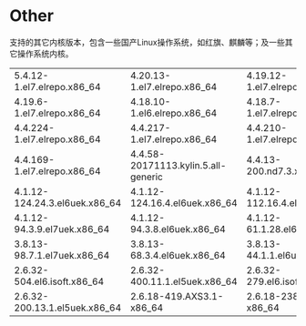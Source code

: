 # Other

支持的其它内核版本，包含一些国产Linux操作系统，如红旗、麒麟等；及一些其它操作系统内核。

|  |  |  |
| :--- | :--- | :--- |
| 5.4.12-1.el7.elrepo.x86\_64 | 4.20.13-1.el7.elrepo.x86\_64 | 4.19.12-1.el7.elrepo.x86\_64 |
| 4.19.6-1.el7.elrepo.x86\_64 | 4.18.10-1.el6.elrepo.x86\_64 | 4.18.7-1.el7.elrepo.x86\_64 |
| 4.4.224-1.el7.elrepo.x86\_64 | 4.4.217-1.el7.elrepo.x86\_64 | 4.4.210-1.el7.elrepo.x86\_64 |
| 4.4.169-1.el7.elrepo.x86\_64 | 4.4.58-20171113.kylin.5.all-generic | 4.4.13-200.nd7.3.x86\_64 |
| 4.1.12-124.24.3.el6uek.x86\_64 | 4.1.12-124.16.4.el6uek.x86\_64 | 4.1.12-112.16.4.el7uek.x86\_64 |
| 4.1.12-94.3.9.el7uek.x86\_64 | 4.1.12-94.3.8.el6uek.x86\_64 | 4.1.12-61.1.28.el6uek.x86\_64 |
| 3.8.13-98.7.1.el7uek.x86\_64 | 3.8.13-68.3.4.el6uek.x86\_64 | 3.8.13-44.1.1.el6uek.x86\_64 |
| 2.6.32-504.el6.isoft.x86\_64 | 2.6.32-400.11.1.el5uek.x86\_64 | 2.6.32-279.el6.isoft.x86\_64 |
| 2.6.32-200.13.1.el5uek.x86\_64 | 2.6.18-419.AXS3.1-x86\_64 | 2.6.18-238.2.AXS3-x86\_64 |

